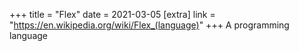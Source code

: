 +++
title = "Flex"
date = 2021-03-05
[extra]
link = "https://en.wikipedia.org/wiki/Flex_(language)"
+++
A programming language

